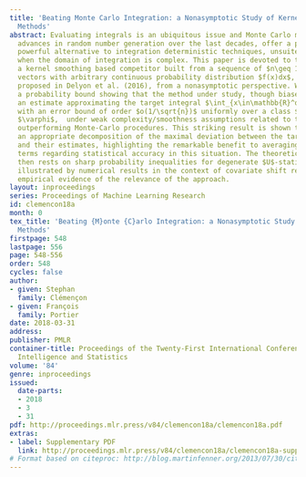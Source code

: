 ```yaml
---
title: 'Beating Monte Carlo Integration: a Nonasymptotic Study of Kernel Smoothing
  Methods'
abstract: Evaluating integrals is an ubiquitous issue and Monte Carlo methods, exploiting
  advances in random number generation over the last decades, offer a popular and
  powerful alternative to integration deterministic techniques, unsuited in particular
  when the domain of integration is complex. This paper is devoted to the study of
  a kernel smoothing based competitor built from a sequence of $n\geq 1$ i.i.d random
  vectors with arbitrary continuous probability distribution $f(x)dx$, originally
  proposed in Delyon et al. (2016), from a nonasymptotic perspective. We establish
  a probability bound showing that the method under study, though biased, produces
  an estimate approximating the target integral $\int_{x\in\mathbb{R}^d}\varphi(x)dx$
  with an error bound of order $o(1/\sqrt{n})$ uniformly over a class $\Phi$ of functions
  $\varphi$,  under weak complexity/smoothness assumptions related to the class $\Phi$,
  outperforming Monte-Carlo procedures. This striking result is shown to derive from
  an appropriate decomposition of the maximal deviation between the target integrals
  and their estimates, highlighting the remarkable benefit to averaging strongly dependent
  terms regarding statistical accuracy in this situation. The theoretical analysis
  then rests on sharp probability inequalities for degenerate $U$-statistics. It is
  illustrated by numerical results in the context of covariate shift regression, providing
  empirical evidence of the relevance of the approach.
layout: inproceedings
series: Proceedings of Machine Learning Research
id: clemencon18a
month: 0
tex_title: 'Beating {M}onte {C}arlo Integration: a Nonasymptotic Study of Kernel Smoothing
  Methods'
firstpage: 548
lastpage: 556
page: 548-556
order: 548
cycles: false
author:
- given: Stephan
  family: Clémençon
- given: François
  family: Portier
date: 2018-03-31
address: 
publisher: PMLR
container-title: Proceedings of the Twenty-First International Conference on Artificial
  Intelligence and Statistics
volume: '84'
genre: inproceedings
issued:
  date-parts:
  - 2018
  - 3
  - 31
pdf: http://proceedings.mlr.press/v84/clemencon18a/clemencon18a.pdf
extras:
- label: Supplementary PDF
  link: http://proceedings.mlr.press/v84/clemencon18a/clemencon18a-supp.pdf
# Format based on citeproc: http://blog.martinfenner.org/2013/07/30/citeproc-yaml-for-bibliographies/
---
```

